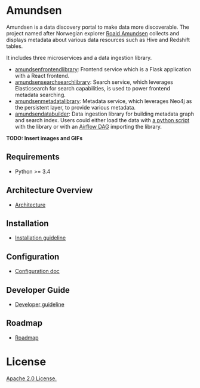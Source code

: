 # Amundsen

Amundsen is a data discovery portal to make data more discoverable. The project named after Norwegian explorer [Roald Amundsen](https://en.wikipedia.org/wiki/Roald_Amundsen) collects and displays
metadata about various data resources such as Hive and Redshift tables.

It includes three microservices and a data ingestion library.
- [amundsenfrontendlibrary](https://github.com/lyft/amundsenfrontendlibrary): Frontend service which is a Flask application with a React frontend.
- [amundsensearchsearchlibrary](https://github.com/lyft/amundsensearchlibrary): Search service, which leverages Elasticsearch for search capabilities, is used to power frontend metadata searching.
- [amundsenmetadatalibrary](https://github.com/lyft/amundsenmetadatalibrary): Metadata service, which leverages Neo4j as the persistent layer, to provide various metadata.
- [amundsendatabuilder](https://github.com/lyft/amundsendatabuilder): Data ingestion library for building metadata graph and search index. 
Users could either load the data with [a python script](https://github.com/lyft/amundsendatabuilder/blob/master/example/scripts/sample_data_loader.py) with the library
or with an [Airflow DAG](https://github.com/lyft/amundsendatabuilder/blob/master/example/dags/sample_dag.py) importing the library.


**TODO: Insert images and GIFs**

## Requirements
- Python >= 3.4

## Architecture Overview

- [Architecture](docs/architecture.md)

## Installation

- [Installation guideline](docs/installation.md)

## Configuration

- [Configuration doc](docs/configuration.md)

## Developer Guide

- [Developer guideline](docs/developer_guide.md)

## Roadmap

- [Roadmap](docs/roadmap.md)

# License
[Apache 2.0 License.](/LICENSE)